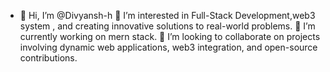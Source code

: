 - 👋 Hi, I’m @Divyansh-h
👀 I’m interested in Full-Stack Development,web3 system , and creating innovative solutions to real-world problems.
🌱 I’m currently working on mern stack.
💞️ I’m looking to collaborate on projects involving dynamic web applications, web3 integration, and open-source contributions.
